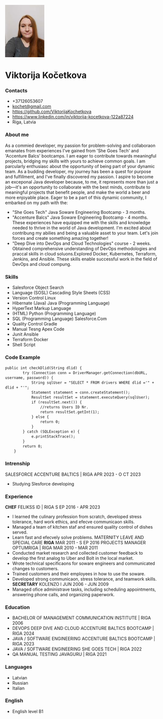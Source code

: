 ![photo](photo.jpg)

# **Viktorija Kočetkova**

### **Contacts**

+ +37126053607
+ kochet@gmail.com
+ https://github.com/ViktorijaKochetkova
+ https://www.linkedin.com/in/viktorija-kocetkova-122a87224
+ Riga, Latvia


### **About me**

As a commied developer, my
passion for problem-solving and
collaboraon emanates from
experiences I've gained from 'She
Goes Tech' and 'Accenture Balcs'
bootcamps. I am eager to contribute
towards meaningful projects,
bridging my skills with yours to
achieve common goals. I am
parcularly enthusiasc about the
opportunity of being part of your
dynamic team.
As a budding developer, my journey
has been a quest for purpose and
fulfillment, and I've finally
discovered my passion. I aspire to
become an exceponal Java
developer because, to me, it
represents more than just a job—it's
an opportunity to collaborate with
the best minds, contribute to
meaningful projects that benefit
people, and make the world a beer
and more enjoyable place. Eager to
be a part of this dynamic
community, I embarked on my path
with the:
* "She Goes Tech" Java Soware
Engineering Bootcamp - 3
months.
* "Accenture Balcs" Java Soware
Engineering Bootcamp - 4
months. These experiences have
equipped me with the skills and
knowledge needed to thrive in
the world of Java development.
I'm excited about contribung my
abilies and being a valuable
asset to your team. Let's join
forces and create something
amazing together!
* "Deep Dive into DevOps and
Cloud Technologies" course - 2
weeks. Obtained comprehensive
understanding of DevOps
methodologies and praccal skills
in cloud soluons.Explored
Docker, Kubernetes, Terraform,
Jenkins, and Ansible. These skills
enable successful work in the
field of DevOps and cloud
compung.

### **Skills**

* Salesforce Object Search
* Language (SOSL) Cascading Style Sheets (CSS)
* Version Control Linux
* Hibernate (Java) Java (Programming Language)
* HyperText Markup Language
* (HTML) Python (Programming Language)
* SQL (Programming Language) Salesforce.Com
* Quality Control Gradle
* Manual Tesng Apex Code
* Junit Ansible
* Terraform Docker
* Shell Script

### **Code Example**
``` 
public int checkDlid(String dlid) {
        try (Connection conn = DriverManager.getConnection(dbURL, username, password)) {
            String sqlUser = "SELECT * FROM drivers WHERE dlid ='" + dlid + "'";
            Statement statement = conn.createStatement();
            ResultSet resultSet = statement.executeQuery(sqlUser);
            if (resultSet.next()) {
                //returns Users ID Nr.
                return resultSet.getInt(1);
            } else {
                return 0;
            }
        } catch (SQLException e) {
            e.printStackTrace();
        }
        return 0;
    }
```

### **Intrenship**
SALESFORCE
ACCENTURE BALTICS | RIGA
APR 2023 - O CT 2023
* Studying Slesforce developing

### **Experience**
**CHEF**
FELIKSS ID | RIGA
S EP 2016 - APR 2023
* I learned the culinary profession from scratch, developed stress tolerance, hard
work ethics, and efecve communicaon skills.
* Managed a team of kitchen staf and ensured quality control of dishes served.
* Learn fast and efecvely solve problems.
MATERNITY LEAVE AND SPECIAL CARE
**RIGA**
MAR 2011 - S EP 2016
PROJECTS MANAGER
OPTUMRIGA | RIGA
MAR 2010 - MAR 2011
* Conducted market research and collected customer feedback to develop the first
analog to Uber and Bolt in the
local market.
* Wrote technical specificaons for soware engineers and communicated
changes to customers.
* Trained customers and their employees in how to use the soware.
* Developed strong communicaon, stress tolerance, and teamwork skills.
**SECRETARY**
KOLENZO I
JUN 2006 - JUN 2009
* Managed ofice administrave tasks, including scheduling appointments,
answering phone calls, and organizing paperwork.

### **Education**
* BACHELOR OF MANAGEMENT
COMMUNICATION INSTITUTE | RIGA
2006
* DEVOPS DEEP DIVE AND CLOUD
ACCENTURE BALTICS BOOTCAMP | RIGA
2024
* JAVA / SOFTWARE ENGINEERING
ACCENTURE BALTICS BOOTCAMP | RIGA
2023
* JAVA / SOFTWARE ENGINEERING
SHE GOES TECH | RIGA
2022
* QA MANUAL TESTING
JAVAGURU | RIGA
2021

### **Languages**
* Latvian
* Russian
* Italian

### **English**
* English level B1
